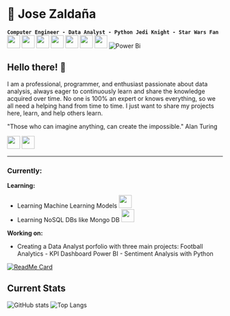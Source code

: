 <link rel="stylesheet" type='text/css' href="https://cdn.jsdelivr.net/gh/devicons/devicon@latest/devicon.min.css" />
          
<!--
**jzaldana-server84/jzaldana-server84** is a ✨ _special_ ✨ repository because its `README.md` (this file) appears on your GitHub profile.

Here are some ideas to get you started:

- 🔭 I’m currently working on ...
- 🌱 I’m currently learning ...
- 👯 I’m looking to collaborate on ...
- 🤔 I’m looking for help with ...
- 💬 Ask me about ...
- 📫 How to reach me: ...
- 😄 Pronouns: ...
- ⚡ Fun fact: ...
-->

# 🤖 Jose Zaldaña
**` Computer Engineer - Data Analyst - Python Jedi Knight - Star Wars Fan `**
<br>
<img height=30px width=30px src="https://cdn.jsdelivr.net/gh/devicons/devicon@latest/icons/python/python-original.svg" />
<img height=30px width=30px src="https://cdn.jsdelivr.net/gh/devicons/devicon@latest/icons/azuresqldatabase/azuresqldatabase-original.svg" />
<img height=30px width=30px src="https://cdn.jsdelivr.net/gh/devicons/devicon@latest/icons/microsoftsqlserver/microsoftsqlserver-original.svg" />
<img height=30px width=30px src="https://cdn.jsdelivr.net/gh/devicons/devicon@latest/icons/postgresql/postgresql-original.svg" />
<img height=30px width=30px src="https://cdn.jsdelivr.net/gh/devicons/devicon@latest/icons/html5/html5-original.svg" />
<img height=30px width=30px src="https://cdn.jsdelivr.net/gh/devicons/devicon@latest/icons/javascript/javascript-original.svg" />
<img height=30px width=30px src="https://cdn.jsdelivr.net/gh/devicons/devicon@latest/icons/ubuntu/ubuntu-original.svg" />
![Power Bi](https://img.shields.io/badge/power_bi-F2C811?style=for-the-badge&logo=powerbi&logoColor=black)


<!-- <img height=30px width=30px src="https://cdn.jsdelivr.net/gh/devicons/devicon@latest/icons/r/r-original.svg" /> -->
          
## Hello there! 👋

I am a professional, programmer, and enthusiast passionate about data analysis, always eager to continuously learn and share the knowledge acquired over time. No one is 100% an expert or knows everything, so we all need a helping hand from time to time. I just want to share my projects here, learn, and help others learn.

"Those who can imagine anything, can create the impossible." Alan Turing


<i>
<img height=30px width=30px  src="https://cdn.jsdelivr.net/gh/devicons/devicon@latest/icons/twitter/twitter-original.svg" />
<a href="https://www.linkedin.com/in/jzaldanav" target="_blank"><img height=30px width=30px src="https://cdn.jsdelivr.net/gh/devicons/devicon@latest/icons/linkedin/linkedin-original.svg" /></a>
</i>
<hr>

### Currently:

<strong>Learning:</strong>
- Learning Machine Learning Models <img height=30px width=30px src="https://cdn.jsdelivr.net/gh/devicons/devicon@latest/icons/scikitlearn/scikitlearn-original.svg" />
- Learning NoSQL DBs like Mongo DB <img height=30px width=30px src="https://cdn.jsdelivr.net/gh/devicons/devicon@latest/icons/mongodb/mongodb-original-wordmark.svg" />

<strong>Working on:</strong>

- Creating a Data Analyst porfolio with three main projects: Football Analytics - KPI Dashboard Power BI -  Sentiment Analysis with Python

[![ReadMe Card](https://github-readme-stats.vercel.app/api/pin/?username=jzaldana.server84&repo=DataAnalysisPortfolio)](https://github.com/jzaldana-server84/DataAnalysisPortfolio)

## Current Stats

![GitHub stats](https://github-readme-stats.vercel.app/api?username=jzaldana-server84&show_icons=true&theme=radical) 
![Top Langs](https://github-readme-stats.vercel.app/api/top-langs/?username=jzaldana-server84&hide_progress=false&layout=compact)


          
          
          
